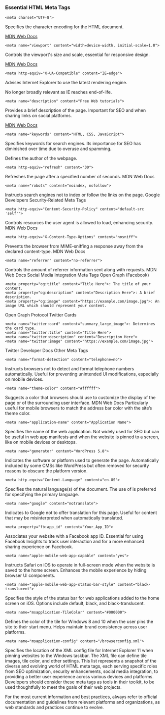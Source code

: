 <!-- bbauska/meta-tags/essential-meta-tags.md -->
<h3>Essential HTML Meta Tags</h3>

```
<meta charset="UTF-8">
```

<p>Specifies the character encoding for the HTML document.</p>
<a href="">MDN Web Docs</a>

```
<meta name="viewport" content="width=device-width, initial-scale=1.0">
```

<p>Controls the viewport's size and scale, essential for responsive design.</p>
<a href="">MDN Web Docs</a>

```
<meta http-equiv="X-UA-Compatible" content="IE=edge">
```

<p>Advises Internet Explorer to use the latest rendering engine.</p>
<p>No longer broadly relevant as IE reaches end-of-life.</p>

```
<meta name="description" content="Free Web tutorials">
```

<p>Provides a brief description of the page. Important for SEO and when sharing links on social platforms.</p>
<a href="">MDN Web Docs</a>

```
<meta name="keywords" content="HTML, CSS, JavaScript">
```

Specifies keywords for search engines. Its importance for SEO has diminished over time due to overuse and spamming.
<meta name="author" content="John Doe">

Defines the author of the webpage.

```
<meta http-equiv="refresh" content="30">
```

Refreshes the page after a specified number of seconds.
MDN Web Docs
```
<meta name="robots" content="noindex, nofollow">
```
Instructs search engines not to index or follow the links on the page.
Google Developers
Security-Related Meta Tags
```
<meta http-equiv="Content-Security-Policy" content="default-src 'self'">
```
Controls resources the user agent is allowed to load, enhancing security.
MDN Web Docs
```
<meta http-equiv="X-Content-Type-Options" content="nosniff">
```
Prevents the browser from MIME-sniffing a response away from the declared content-type.
MDN Web Docs
```
<meta name="referrer" content="no-referrer">
```
Controls the amount of referrer information sent along with requests.
MDN Web Docs
Social Media Integration Meta Tags
Open Graph (Facebook)
```
<meta property="og:title" content="Title Here">: The title of your content.
<meta property="og:description" content="Description Here">: A brief description.
<meta property="og:image" content="https://example.com/image.jpg">: An image URL which should represent your content.
```
Open Graph Protocol
Twitter Cards
```
<meta name="twitter:card" content="summary_large_image">: Determines the card type.
<meta name="twitter:title" content="Title Here">
<meta name="twitter:description" content="Description Here">
<meta name="twitter:image" content="https://example.com/image.jpg">
```
Twitter Developer Docs
Other Meta Tags
```
<meta name="format-detection" content="telephone=no">
```
Instructs browsers not to detect and format telephone numbers automatically.
Useful for preventing unintended UI modifications, especially on mobile devices.
```
<meta name="theme-color" content="#ffffff">
```
Suggests a color that browsers should use to customize the display of the page or of the surrounding user interface.
MDN Web Docs
Particularly useful for mobile browsers to match the address bar color with the site’s theme color.
```
<meta name="application-name" content="Application Name">
```
Specifies the name of the web application.
Not widely used for SEO but can be useful in web app manifests and when the website is pinned to a screen, like on mobile devices or desktops.
```
<meta name="generator" content="WordPress 5.8">
```
Indicates the software or platform used to generate the page.
Automatically included by some CMSs like WordPress but often removed for security reasons to obscure the platform version.
```
<meta http-equiv="Content-Language" content="en-US">
```
Specifies the natural language(s) of the document.
The use of <html lang="en-US"> is preferred for specifying the primary language.
```
<meta name="google" content="notranslate">
```
Indicates to Google not to offer translation for this page.
Useful for content that may be misinterpreted when automatically translated.
```
<meta property="fb:app_id" content="Your_App_ID">
```
Associates your website with a Facebook app ID.
Essential for using Facebook Insights to track user interaction and for a more enhanced sharing experience on Facebook.
```
<meta name="apple-mobile-web-app-capable" content="yes">
```
Instructs Safari on iOS to operate in full-screen mode when the website is saved to the home screen.
Enhances the mobile experience by hiding browser UI components.
```
<meta name="apple-mobile-web-app-status-bar-style" content="black-translucent">
```
Specifies the style of the status bar for web applications added to the home screen on iOS.
Options include default, black, and black-translucent.
```
<meta name="msapplication-TileColor" content="#000000">
```
Defines the color of the tile for Windows 8 and 10 when the user pins the site to their start menu.
Helps maintain brand consistency across user platforms.
```
<meta name="msapplication-config" content="/browserconfig.xml">
```

Specifies the location of the XML config file for Internet Explorer 11 when pinning websites to the Windows taskbar.
The XML file can define tile images, tile color, and other settings.
This list represents a snapshot of the diverse and evolving world of HTML meta tags, each serving specific roles from SEO optimization, security enhancements, social media integration, to providing a better user experience across various devices and platforms. Developers should consider these meta tags as tools in their toolkit, to be used thoughtfully to meet the goals of their web projects.

For the most current information and best practices, always refer to official documentation and guidelines from relevant platforms and organizations, as web standards and practices continue to evolve.
